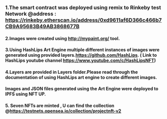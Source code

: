 ###  1.The smart contract was deployed using remix to Rinkeby test Network @address : https://rinkeby.etherscan.io/address/0xd9611af6D366c466b7CB9A95683B49AB3868677B

#### 2.Images were created using http://mypaint.org/ tool.

#### 3.Using HashLips Art Engine multiple different instances of images were generated using provided layers.https://github.com/HashLips. ( Link to HashLips youtube channel https://www.youtube.com/c/HashLipsNFT)

#### 4.Layers are provided in Layers folder.Please read through the documentation of using HashLips art engine to create different images.

#### Images and JSON files generated using the Art Engine were deployed to IPFS using NFT UP.

#### 5. Seven NFTs are minted , U can find the collection @https://testnets.opensea.io/collection/projectnft-v2






